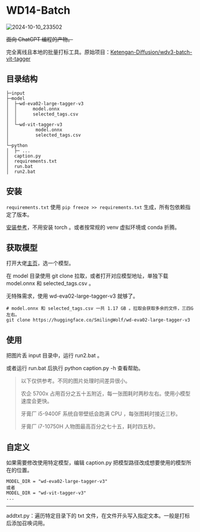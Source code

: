 # WD14-Batch

![2024-10-10_233502](https://github.com/user-attachments/assets/fbc5a92d-4b74-45a8-b72c-b3e76ec3a1b9)

~~面向 ChatGPT 编程的产物。~~

完全离线且本地的批量打标工具。原始项目：[Ketengan-Diffusion/wdv3-batch-vit-tagger](https://github.com/Ketengan-Diffusion/wdv3-batch-vit-tagger)

## 目录结构

```
├─input
├─model
│  ├─wd-eva02-large-tagger-v3
│  │      model.onnx
│  │      selected_tags.csv
│  │      
│  └─wd-vit-tagger-v3
│          model.onnx
│          selected_tags.csv
│          
└─python
│  ├─ ...
│  caption.py
│  requirements.txt
│  run.bat
│  run2.bat
```

## 安装

`requirements.txt` 使用 `pip freeze >> requirements.txt` 生成，所有包依赖指定了版本。

[安装参考](https://github.com/SGN-EARTH/JoyCaption-Pre-Alpha-Batch?tab=readme-ov-file#%E5%AE%89%E8%A3%85)，不用安装 torch 。或者按常规的 venv 虚拟环境或 conda 折腾。

## 获取模型

打开大佬[主页](https://huggingface.co/SmilingWolf)，选一个模型。

在 model 目录使用 git clone 拉取，或者打开对应模型地址，单独下载 model.onnx 和 selected_tags.csv 。

无特殊需求，使用 wd-eva02-large-tagger-v3 就够了。

```
# model.onnx 和 selected_tags.csv 一共 1.17 GB 。拉取会获取多余的文件，三四G左右。
git clone https://huggingface.co/SmilingWolf/wd-eva02-large-tagger-v3
```

## 使用

把图片丢 input 目录中，运行 run2.bat 。

或者运行 run.bat 后执行 python caption.py -h 查看帮助。

> 以下仅供参考。不同的图片处理时间差异很小。
>
> 农企 5700x 占用百分之五十五附近，每一张图耗时两秒左右。使用小模型速度会更快。
>
> 牙膏厂 i5-9400F 系统自带壁纸会跑满 CPU ，每张图耗时接近三秒。
>
> 牙膏厂 i7-10750H 人物图最高百分之七十五，耗时四五秒。

## 自定义

如果需要修改使用特定模型，编辑 caption.py 把模型路径改成想要使用的模型所在的位置。

```
MODEL_DIR = "wd-eva02-large-tagger-v3"
或者
MODEL_DIR = "wd-vit-tagger-v3"
...
```
---
addtxt.py：遍历特定目录下的 txt 文件，在文件开头写入指定文本。一般是打标后添加召唤词用。

